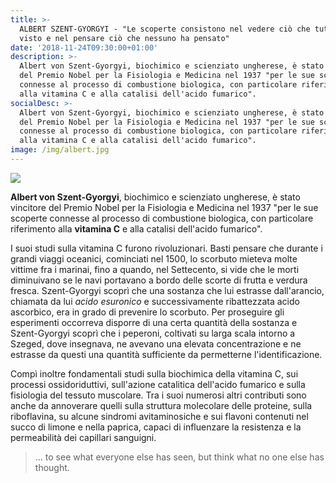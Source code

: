 ```yaml
---
title: >-
  ALBERT SZENT-GYORGYI - "Le scoperte consistono nel vedere ciò che tutti hanno
  visto e nel pensare ciò che nessuno ha pensato"
date: '2018-11-24T09:30:00+01:00'
description: >-
  Albert von Szent-Gyorgyi, biochimico e scienziato ungherese, è stato vincitore
  del Premio Nobel per la Fisiologia e Medicina nel 1937 "per le sue scoperte
  connesse al processo di combustione biologica, con particolare riferimento
  alla vitamina C e alla catalisi dell'acido fumarico".
socialDesc: >-
  Albert von Szent-Gyorgyi, biochimico e scienziato ungherese, è stato vincitore
  del Premio Nobel per la Fisiologia e Medicina nel 1937 "per le sue scoperte
  connesse al processo di combustione biologica, con particolare riferimento
  alla vitamina C e alla catalisi dell'acido fumarico".
image: /img/albert.jpg
---
```

![](/img/albert.jpg)

**Albert von Szent-Gyorgyi**, biochimico e scienziato ungherese, è stato vincitore del Premio Nobel per la Fisiologia e Medicina nel 1937 "per le sue scoperte connesse al processo di combustione biologica, con particolare riferimento alla **vitamina C** e alla catalisi dell'acido fumarico".

I suoi studi sulla vitamina C furono rivoluzionari. Basti pensare che durante i grandi viaggi oceanici, cominciati nel 1500, lo scorbuto mieteva molte vittime fra i marinai, fino a quando, nel Settecento, si vide che le morti diminuivano se le navi portavano a bordo delle scorte di frutta e verdura fresca. Szent-Gyorgyi scoprì che una sostanza che lui estrasse dall'arancio, chiamata da lui _acido esuronico_ e successivamente ribattezzata acido ascorbico, era in grado di prevenire lo scorbuto. Per proseguire gli esperimenti occorreva disporre di una certa quantità della sostanza e Szent-Gyorgyi scoprì che i peperoni, coltivati su larga scala intorno a Szeged, dove insegnava, ne avevano una elevata concentrazione e ne estrasse da questi una quantità sufficiente da permetterne l'identificazione. 

Compì inoltre fondamentali studi sulla biochimica della vitamina C, sui processi ossidoriduttivi, sull'azione catalitica dell'acido fumarico e sulla fisiologia del tessuto muscolare. Tra i suoi numerosi altri contributi sono anche da annoverare quelli sulla struttura molecolare delle proteine, sulla riboflavina, su alcune sindromi avitaminosiche e sui flavoni contenuti nel succo di limone e nella paprica, capaci di influenzare la resistenza e la permeabilità dei capillari sanguigni.

> ... to see what everyone else has seen, but think what no one else has thought.
